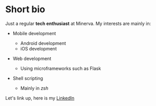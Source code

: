 # Short bio

Just a regular __tech enthusiast__ at Minerva. My interests are mainly in:

- Mobile development
    - Android development 
    - iOS development

- Web development
    - Using microframeworks such as Flask

- Shell scripting
    - Mainly in _zsh_ 

Let's link up, here is my [LinkedIn](https://www.linkedin.com/in/ajaydipsingh/)
